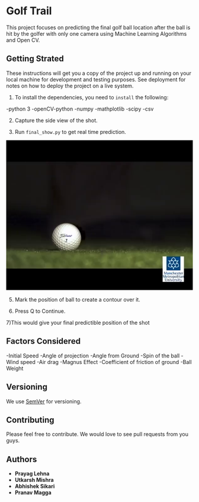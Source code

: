 # Golf Trail

This project focuses on predicting the final golf ball location after the ball is hit by the golfer with only one camera using Machine Learning Algorithms and Open CV.

## Getting Strated 

These instructions will get you a copy of the project up and running on your local machine for development and testing purposes. See deployment for notes on how to deploy the project on a live system.

1) To install the dependencies, you need to ``install`` the following:

-python 3
-openCV-python
-numpy
-mathplotlib
-scipy
-csv

2) Capture the side view of the shot.

3) Run ``final_show.py`` to get real time prediction.

 ![Side Shot](frame1.png)

5) Mark the position of ball to create a contour over it.

6) Press Q to Continue.

7)This would give your final predictible position of the shot

## Factors Considered

-Initial Speed
-Angle of projection
-Angle from Ground
-Spin of the ball
-Wind speed
-Air drag
-Magnus Effect
-Coefficient of friction of ground
-Ball Weight


## Versioning

We use [SemVer](http://semver.org/) for versioning.

## Contributing

Please feel free to contribute. We would love to see pull requests from you guys.

## Authors
* **Prayag Lehna**
* **Utkarsh Mishra**
* **Abhishek Sikari**
* **Pranav Magga**

